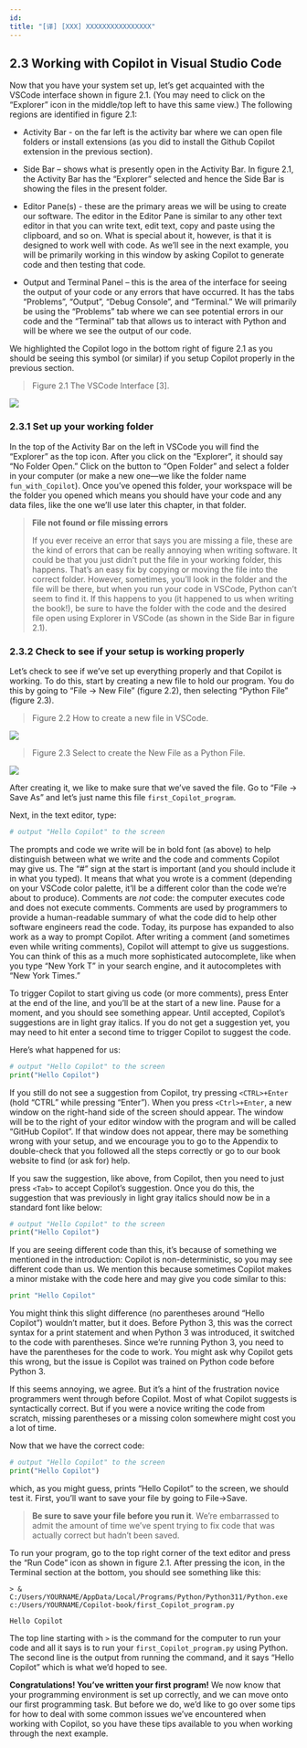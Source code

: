 ```yaml
---
id: 
title: "[译] [XXX] XXXXXXXXXXXXXXXX"
---
```



## 2.3 Working with Copilot in Visual Studio Code

Now that you have your system set up, let’s get acquainted with the VSCode interface shown in figure 2.1. (You may need to click on the “Explorer” icon in the middle/top left to have this same view.) The following regions are identified in figure 2.1:

* Activity Bar - on the far left is the activity bar where we can open file folders or install extensions (as you did to install the Github Copilot extension in the previous section).

* Side Bar – shows what is presently open in the Activity Bar. In figure 2.1, the Activity Bar has the “Explorer” selected and hence the Side Bar is showing the files in the present folder.

* Editor Pane(s) - these are the primary areas we will be using to create our software. The editor in the Editor Pane is similar to any other text editor in that you can write text, edit text, copy and paste using the clipboard, and so on. What is special about it, however, is that it is designed to work well with code. As we’ll see in the next example, you will be primarily working in this window by asking Copilot to generate code and then testing that code.

* Output and Terminal Panel – this is the area of the interface for seeing the output of your code or any errors that have occurred. It has the tabs “Problems”, “Output”, “Debug Console”, and “Terminal.” We will primarily be using the “Problems” tab where we can see potential errors in our code and the “Terminal” tab that allows us to interact with Python and will be where we see the output of our code.

We highlighted the Copilot logo in the bottom right of figure 2.1 as you should be seeing this symbol (or similar) if you setup Copilot properly in the previous section.

> Figure 2.1 The VSCode Interface [3].

![](chapter-2.files/chapter-29250.png)

### 2.3.1 Set up your working folder

In the top of the Activity Bar on the left in VSCode you will find the “Explorer” as the top icon. After you click on the “Explorer”, it should say “No Folder Open.” Click on the button to “Open Folder” and select a folder in your computer (or make a new one—we like the folder name `fun_with_Copilot`). Once you’ve opened this folder, your workspace will be the folder you opened which means you should have your code and any data files, like the one we’ll use later this chapter, in that folder.

> **File not found or file missing errors**
>
> If you ever receive an error that says you are missing a file, these are the kind of errors that can be really annoying when writing software. It could be that you just didn’t put the file in your working folder, this happens. That’s an easy fix by copying or moving the file into the correct folder. However, sometimes, you’ll look in the folder and the file will be there, but when you run your code in VSCode, Python can’t seem to find it. If this happens to you (it happened to us when writing the book!), be sure to have the folder with the code and the desired file open using Explorer in VSCode (as shown in the Side Bar in figure 2.1).

### 2.3.2 Check to see if your setup is working properly

Let’s check to see if we’ve set up everything properly and that Copilot is working. To do this, start by creating a new file to hold our program. You do this by going to “File -> New File” (figure 2.2), then selecting “Python File” (figure 2.3).

> Figure 2.2 How to create a new file in VSCode.

![](chapter-2.files/chapter-210805.png)


> Figure 2.3 Select to create the New File as a Python File.

![](chapter-2.files/chapter-210871.png)



After creating it, we like to make sure that we’ve saved the file. Go to “File -> Save As” and let’s just name this file `first_Copilot_program`.

Next, in the text editor, type:

```python
# output "Hello Copilot" to the screen
```

The prompts and code we write will be in bold font (as above) to help distinguish between what we write and the code and comments Copilot may give us. The “#” sign at the start is important (and you should include it in what you typed). It means that what you wrote is a comment (depending on your VSCode color palette, it’ll be a different color than the code we’re about to produce). Comments are _not_ code: the computer executes code and does not execute comments. Comments are used by programmers to provide a human-readable summary of what the code did to help other software engineers read the code. Today, its purpose has expanded to also work as a way to prompt Copilot. After writing a comment (and sometimes even while writing comments), Copilot will attempt to give us suggestions. You can think of this as a much more sophisticated autocomplete, like when you type “New York T” in your search engine, and it autocompletes with “New York Times.”

To trigger Copilot to start giving us code (or more comments), press Enter at the end of the line, and you’ll be at the start of a new line. Pause for a moment, and you should see something appear. Until accepted, Copilot’s suggestions are in light gray italics. If you do not get a suggestion yet, you may need to hit enter a second time to trigger Copilot to suggest the code.

Here’s what happened for us:

```python
# output "Hello Copilot" to the screen
print("Hello Copilot")
```


If you still do not see a suggestion from Copilot, try pressing `<CTRL>+Enter` (hold “CTRL” while pressing “Enter”). When you press `<Ctrl>+Enter`, a new window on the right-hand side of the screen should appear. The window will be to the right of your editor window with the program and will be called “GitHub Copilot”. If that window does not appear, there may be something wrong with your setup, and we encourage you to go to the Appendix to double-check that you followed all the steps correctly or go to our book website to find (or ask for) help.

If you saw the suggestion, like above, from Copilot, then you need to just press `<Tab>` to accept Copilot’s suggestion. Once you do this, the suggestion that was previously in light gray italics should now be in a standard font like below:

```python
# output "Hello Copilot" to the screen
print("Hello Copilot")
```


If you are seeing different code than this, it’s because of something we mentioned in the introduction: Copilot is non-deterministic, so you may see different code than us. We mention this because sometimes Copilot makes a minor mistake with the code here and may give you code similar to this:

```python
print "Hello Copilot"
```


You might think this slight difference (no parentheses around “Hello Copilot”) wouldn’t matter, but it does. Before Python 3, this was the correct syntax for a print statement and when Python 3 was introduced, it switched to the code with parentheses. Since we’re running Python 3, you need to have the parentheses for the code to work. You might ask why Copilot gets this wrong, but the issue is Copilot was trained on Python code before Python 3.

If this seems annoying, we agree. But it’s a hint of the frustration novice programmers went through before Copilot. Most of what Copilot suggests is syntactically correct. But if you were a novice writing the code from scratch, missing parentheses or a missing colon somewhere might cost you a lot of time.

Now that we have the correct code:

```python
# output "Hello Copilot" to the screen
print("Hello Copilot")
```

which, as you might guess, prints “Hello Copilot” to the screen, we should test it. First, you’ll want to save your file by going to File->Save.

> **Be sure to save your file before you run it**. We’re embarrassed to admit the amount of time we’ve spent trying to fix code that was actually correct but hadn’t been saved.

To run your program, go to the top right corner of the text editor and press the “Run Code” icon as shown in figure 2.1. After pressing the icon, in the Terminal section at the bottom, you should see something like this:

```shell
> & C:/Users/YOURNAME/AppData/Local/Programs/Python/Python311/Python.exe c:/Users/YOURNAME/Copilot-book/first_Copilot_program.py

Hello Copilot
```

The top line starting with `>` is the command for the computer to run your code and all it says is to run your `first_Copilot_program.py` using Python. The second line is the output from running the command, and it says “Hello Copilot” which is what we’d hoped to see.

**Congratulations! You’ve written your first program!** We now know that your programming environment is set up correctly, and we can move onto our first programming task. But before we do, we’d like to go over some tips for how to deal with some common issues we’ve encountered when working with Copilot, so you have these tips available to you when working through the next example.
